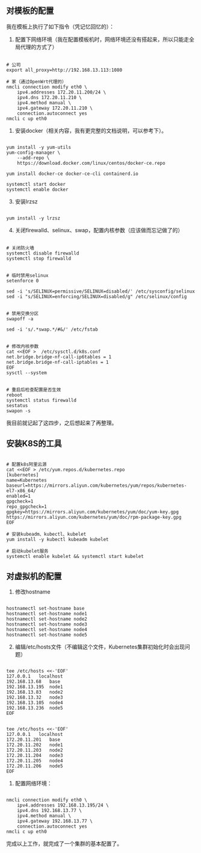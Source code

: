 ## 对模板的配置

我在模板上执行了如下指令（凭记忆回忆的）：

1. 配置下网络环境（我在配置模板机时，网络环境还没有搭起来，所以只能走全局代理的方式了）

~~~

# 公司
export all_proxy=http://192.168.13.113:1080

# 家（通过OpenWrt代理的）
nmcli connection modify eth0 \
    ipv4.addresses 172.20.11.200/24 \
    ipv4.dns 172.20.11.210 \
    ipv4.method manual \
    ipv4.gateway 172.20.11.210 \
    connection.autoconnect yes 
nmcli c up eth0

~~~

1. 安装docker（相关内容，我有更完整的文档说明，可以参考下）。

~~~

yum install -y yum-utils
yum-config-manager \
    --add-repo \
    https://download.docker.com/linux/centos/docker-ce.repo

yum install docker-ce docker-ce-cli containerd.io

systemctl start docker
systemctl enable docker

~~~

3. 安装lrzsz

~~~

yum install -y lrzsz

~~~

4. 关闭firewalld、selinux、swap，配置内核参数（应该做而忘记做了的）

~~~

# 关闭防火墙
systemctl disable firewalld
systemctl stop firewalld


# 临时禁用selinux
setenforce 0

sed -i 's/SELINUX=permissive/SELINUX=disabled/' /etc/sysconfig/selinux
sed -i "s/SELINUX=enforcing/SELINUX=disabled/g" /etc/selinux/config


# 禁用交换分区
swapoff -a

sed -i 's/.*swap.*/#&/' /etc/fstab


# 修改内核参数
cat <<EOF >  /etc/sysctl.d/k8s.conf
net.bridge.bridge-nf-call-ip6tables = 1
net.bridge.bridge-nf-call-iptables = 1
EOF
sysctl --system


# 重启后检查配置是否生效
reboot
systemctl status firewalld
sestatus
swapon -s

~~~

我目前就记起了这四步，之后想起来了再整理。

## 安装K8S的工具

~~~ shell

# 配置k8s阿里云源
cat <<EOF > /etc/yum.repos.d/kubernetes.repo
[kubernetes]
name=Kubernetes
baseurl=https://mirrors.aliyun.com/kubernetes/yum/repos/kubernetes-el7-x86_64/
enabled=1
gpgcheck=1
repo_gpgcheck=1
gpgkey=https://mirrors.aliyun.com/kubernetes/yum/doc/yum-key.gpg https://mirrors.aliyun.com/kubernetes/yum/doc/rpm-package-key.gpg
EOF

# 安装kubeadm、kubectl、kubelet
yum install -y kubectl kubeadm kubelet

# 启动kubelet服务
systemctl enable kubelet && systemctl start kubelet

~~~

## 对虚拟机的配置

1. 修改hostname

~~~

hostnamectl set-hostname base
hostnamectl set-hostname node1
hostnamectl set-hostname node2
hostnamectl set-hostname node3
hostnamectl set-hostname node4
hostnamectl set-hostname node5

~~~

2. 编辑/etc/hosts文件（不编辑这个文件，Kubernetes集群初始化时会出现问题）

~~~

tee /etc/hosts <<-'EOF'
127.0.0.1   localhost
192.168.13.68   base
192.168.13.195  node1
192.168.13.83   node2
192.168.13.32   node3
192.168.13.105  node4
192.168.13.236  node5
EOF


tee /etc/hosts <<-'EOF'
127.0.0.1   localhost
172.20.11.201   base
172.20.11.202   node1
172.20.11.203   node2
172.20.11.204   node3
172.20.11.205   node4
172.20.11.206   node5
EOF

~~~

1. 配置网络环境：

~~~

nmcli connection modify eth0 \
    ipv4.addresses 192.168.13.195/24 \
    ipv4.dns 192.168.13.77 \
    ipv4.method manual \
    ipv4.gateway 192.168.13.77 \
    connection.autoconnect yes 
nmcli c up eth0

~~~

完成以上工作，就完成了一个集群的基本配置了。
